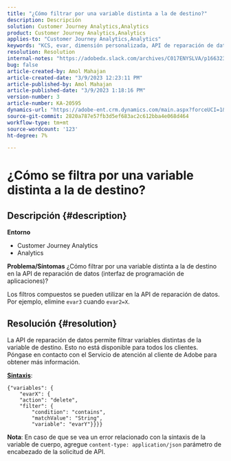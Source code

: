 ```yaml
---
title: "¿Cómo filtrar por una variable distinta a la de destino?"
description: Descripción
solution: Customer Journey Analytics,Analytics
product: Customer Journey Analytics,Analytics
applies-to: "Customer Journey Analytics,Analytics"
keywords: "KCS, evar, dimensión personalizada, API de reparación de datos, filtro"
resolution: Resolution
internal-notes: "https://adobedx.slack.com/archives/C017ENYSLVA/p1663232879048209"
bug: false
article-created-by: Amol Mahajan
article-created-date: "3/9/2023 12:23:11 PM"
article-published-by: Amol Mahajan
article-published-date: "3/9/2023 1:18:16 PM"
version-number: 3
article-number: KA-20595
dynamics-url: "https://adobe-ent.crm.dynamics.com/main.aspx?forceUCI=1&pagetype=entityrecord&etn=knowledgearticle&id=fc6af221-75be-ed11-83ff-6045bd006704"
source-git-commit: 2820a787e57fb3d5ef683ac2c612bba4e068d464
workflow-type: tm+mt
source-wordcount: '123'
ht-degree: 7%

---
```


# ¿Cómo se filtra por una variable distinta a la de destino?

## Descripción {#description}

<b>Entorno</b>
- Customer Journey Analytics
- Analytics



<b>Problema/Síntomas</b>
¿Cómo filtrar por una variable distinta a la de destino en la API de reparación de datos (interfaz de programación de aplicaciones)?

Los filtros compuestos se pueden utilizar en la API de reparación de datos. Por ejemplo, elimine `evar3` cuando `evar2=X`.


## Resolución {#resolution}

La API de reparación de datos permite filtrar variables distintas de la variable de destino. Esto no está disponible para todos los clientes. Póngase en contacto con el Servicio de atención al cliente de Adobe para obtener más información.<br>


<u><b>Sintaxis</b></u>:




```
{"variables": {
    "evarX": {
    "action": "delete",
    "filter": {
        "condition": "contains",
        "matchValue": "String",
        "variable": "evarY"}}}}
```






<b>Nota</b>: En caso de que se vea un error relacionado con la sintaxis de la variable de cuerpo, agregue `content-type: application/json` parámetro de encabezado de la solicitud de API.
